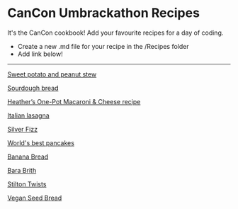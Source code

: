 # CanCon Umbrackathon Recipes

It's the CanCon cookbook! Add your favourite recipes for a day of coding.

* Create a new .md file for your recipe in the /Recipes folder
* Add link below!

---------

[Sweet potato and peanut stew](SweetPotatoPeanutStew.md)

[Sourdough bread](sourdough.md)

[Heather’s One-Pot Macaroni & Cheese recipe](HeathersOnePotMacaroniCheese.md)

[Italian lasagna](guiseppes-lasagna.md)

[Silver Fizz](SilverFizz.md)

[World's best pancakes](World's%20best%20pancakes.md)

[Banana Bread](Banana-Bread.md)

[Bara Brith](Barabrith.md)

[Stilton Twists](StiltonTwists.md)

[Vegan Seed Bread](vegan-seed-bread.md)
